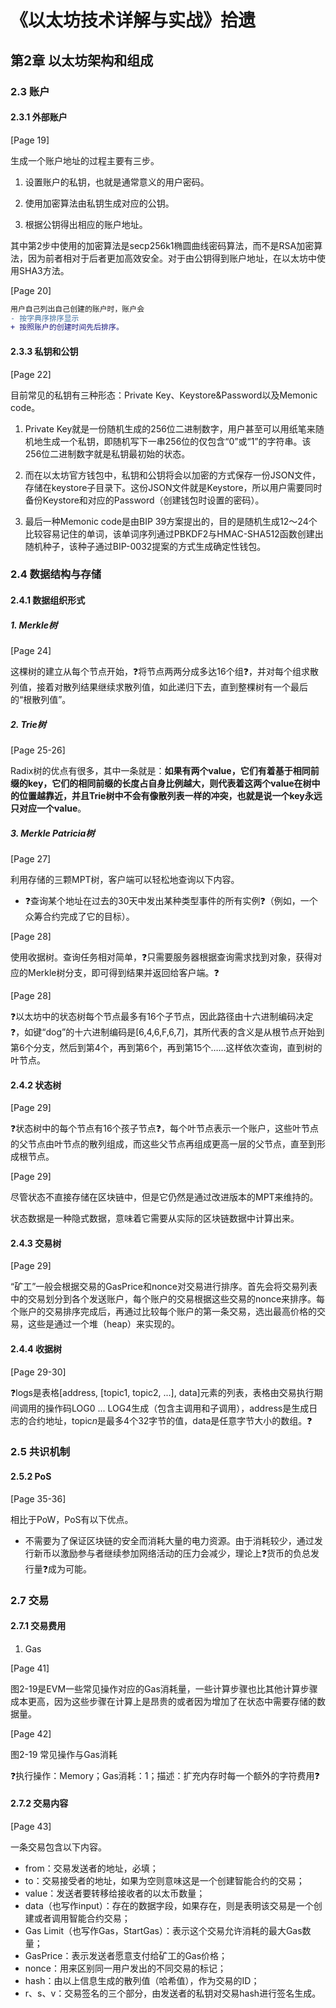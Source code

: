 # 《以太坊技术详解与实战》拾遗

## 第2章 以太坊架构和组成

### 2.3 账户

#### 2.3.1 外部账户

[Page 19]

生成一个账户地址的过程主要有三步。

1) 设置账户的私钥，也就是通常意义的用户密码。

2) 使用加密算法由私钥生成对应的公钥。

3) 根据公钥得出相应的账户地址。

其中第2步中使用的加密算法是secp256k1椭圆曲线密码算法，而不是RSA加密算法，因为前者相对于后者更加高效安全。对于由公钥得到账户地址，在以太坊中使用SHA3方法。

[Page 20]

```diff
用户自己列出自己创建的账户时，账户会
- 按字典序排序显示
+ 按照账户的创建时间先后排序。
```

#### 2.3.3 私钥和公钥

[Page 22]

目前常见的私钥有三种形态：Private Key、Keystore&Password以及Memonic code。

1) Private Key就是一份随机生成的256位二进制数字，用户甚至可以用纸笔来随机地生成一个私钥，即随机写下一串256位的仅包含“0”或“1”的字符串。该256位二进制数字就是私钥最初始的状态。

2) 而在以太坊官方钱包中，私钥和公钥将会以加密的方式保存一份JSON文件，存储在keystore子目录下。这份JSON文件就是Keystore，所以用户需要同时备份Keystore和对应的Password（创建钱包时设置的密码）。

3) 最后一种Memonic code是由BIP 39方案提出的，目的是随机生成12～24个比较容易记住的单词，该单词序列通过PBKDF2与HMAC-SHA512函数创建出随机种子，该种子通过BIP-0032提案的方式生成确定性钱包。

### 2.4 数据结构与存储

#### 2.4.1 数据组织形式

##### 1. Merkle树

[Page 24]

这棵树的建立从每个节点开始，:question:将节点两两分成多达16个组:question:，并对每个组求散列值，接着对散列结果继续求散列值，如此递归下去，直到整棵树有一个最后的“根散列值”。

##### 2. Trie树

[Page 25-26]

Radix树的优点有很多，其中一条就是：**如果有两个value，它们有着基于相同前缀的key，它们的相同前缀的长度占自身比例越大，则代表着这两个value在树中的位置越靠近，并且Trie树中不会有像散列表一样的冲突，也就是说一个key永远只对应一个value**。

##### 3. Merkle Patricia树

[Page 27]

利用存储的三颗MPT树，客户端可以轻松地查询以下内容。

* :question:查询某个地址在过去的30天中发出某种类型事件的所有实例:question:（例如，一个众筹合约完成了它的目标）。

[Page 28]

使用收据树。查询任务相对简单，:question:只需要服务器根据查询需求找到对象，获得对应的Merkle树分支，即可得到结果并返回给客户端。:question:

[Page 28]

:question:以太坊中的状态树每个节点最多有16个子节点，因此路径由十六进制编码决定:question:，如键“dog”的十六进制编码是[6,4,6,F,6,7]，其所代表的含义是从根节点开始到第6个分支，然后到第4个，再到第6个，再到第15个……这样依次查询，直到树的叶节点。

#### 2.4.2 状态树

[Page 29]

:question:状态树中的每个节点有16个孩子节点:question:，每个叶节点表示一个账户，这些叶节点的父节点由叶节点的散列组成，而这些父节点再组成更高一层的父节点，直至到形成根节点。

[Page 29]

尽管状态不直接存储在区块链中，但是它仍然是通过改进版本的MPT来维持的。

状态数据是一种隐式数据，意味着它需要从实际的区块链数据中计算出来。

#### 2.4.3 交易树

[Page 29]

“矿工”一般会根据交易的GasPrice和nonce对交易进行排序。首先会将交易列表中的交易划分到各个发送账户，每个账户的交易根据这些交易的nonce来排序。每个账户的交易排序完成后，再通过比较每个账户的第一条交易，选出最高价格的交易，这些是通过一个堆（heap）来实现的。

#### 2.4.4 收据树

[Page 29-30]

:question:logs是表格[address, [topic1, topic2, ...], data]元素的列表，表格由交易执行期间调用的操作码LOG0 ... LOG4生成（包含主调用和子调用），address是生成日志的合约地址，topic*n*是最多4个32字节的值，data是任意字节大小的数组。:question:

### 2.5 共识机制

#### 2.5.2 PoS

[Page 35-36]

相比于PoW，PoS有以下优点。

* 不需要为了保证区块链的安全而消耗大量的电力资源。由于消耗较少，通过发行新币以激励参与者继续参加网络活动的压力会减少，理论上:question:货币的负总发行量:question:成为可能。

### 2.7 交易

#### 2.7.1 交易费用

1. Gas

[Page 41]

图2-19是EVM一些常见操作对应的Gas消耗量，一些计算步骤也比其他计算步骤成本更高，因为这些步骤在计算上是昂贵的或者因为增加了在状态中需要存储的数据量。

[Page 42]

图2-19 常见操作与Gas消耗

:question:执行操作：Memory；Gas消耗：1；描述：扩充内存时每一个额外的字符费用:question:

#### 2.7.2 交易内容

[Page 43]

一条交易包含以下内容。

* from：交易发送者的地址，必填；
* to：交易接受者的地址，如果为空则意味这是一个创建智能合约的交易；
* value：发送者要转移给接收者的以太币数量；
* data（也写作input）：存在的数据字段，如果存在，则是表明该交易是一个创建或者调用智能合约交易；
* Gas Limit（也写作Gas，StartGas）：表示这个交易允许消耗的最大Gas数量；
* GasPrice：表示发送者愿意支付给矿工的Gas价格；
* nonce：用来区别同一用户发出的不同交易的标记；
* hash：由以上信息生成的散列值（哈希值），作为交易的ID；
* r、s、v：交易签名的三个部分，由发送者的私钥对交易hash进行签名生成。


